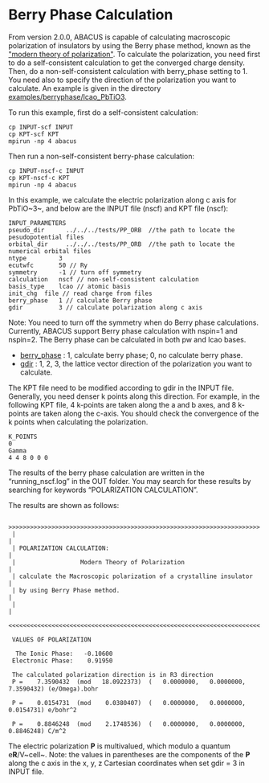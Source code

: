 # Berry Phase Calculation

From version 2.0.0, ABACUS is capable of calculating macroscopic polarization of insulators by using the Berry phase method, known as the ["modern theory of polarization"](https://www.sciencedirect.com/science/article/abs/pii/S0022459612003234). To calculate the polarization, you need first to do a self-consistent calculation to get the converged charge density. Then, do a non-self-consistent calculation with berry_phase setting to 1. You need also to specify the direction of the polarization you want to calculate. An example is given in the directory [examples/berryphase/lcao_PbTiO3](https://github.com/deepmodeling/abacus-develop/tree/develop/examples/berryphase/lcao_PbTiO3).

To run this example, first do a self-consistent calculation:
```
cp INPUT-scf INPUT
cp KPT-scf KPT
mpirun -np 4 abacus
```
Then run a non-self-consistent berry-phase calculation:
```
cp INPUT-nscf-c INPUT
cp KPT-nscf-c KPT
mpirun -np 4 abacus
```

In this example, we calculate the electric polarization along c axis for PbTiO~3~, and below are the INPUT file (nscf) and KPT file (nscf):

```
INPUT_PARAMETERS
pseudo_dir      ../../../tests/PP_ORB  //the path to locate the pesudopotential files
orbital_dir     ../../../tests/PP_ORB  //the path to locate the numerical orbital files
ntype         3
ecutwfc       50 // Ry
symmetry      -1 // turn off symmetry
calculation   nscf // non-self-consistent calculation
basis_type    lcao // atomic basis
init_chg  file // read charge from files
berry_phase   1 // calculate Berry phase
gdir          3 // calculate polarization along c axis
```

Note: You need to turn off the symmetry when do Berry phase calculations. Currently, ABACUS support Berry phase calculation with nspin=1 and nspin=2. The Berry phase can be calculated in both pw and lcao bases.
- [berry_phase](../input_files/input-main.md#berry_phase) : 1, calculate berry phase; 0, no calculate berry phase.
- [gdir](../input_files/input-main.md#gdir) : 1, 2, 3, the lattice vector direction of the polarization you want to calculate.

The KPT file need to be modified according to gdir in the INPUT file. Generally, you need denser k points along this direction. For example, in the following KPT file, 4 k-points are taken along the a and b axes, and 8 k-points are taken along the c-axis. You should check the convergence of the k points when calculating the polarization.

```
K_POINTS
0
Gamma
4 4 8 0 0 0
```
The results of the berry phase calculation are written in the “running_nscf.log” in the OUT folder. You may search for these results by searching for keywords “POLARIZATION CALCULATION”.

The results are shown as follows:
```
 >>>>>>>>>>>>>>>>>>>>>>>>>>>>>>>>>>>>>>>>>>>>>>>>>>>>>>>>>>>>>>>>>>>>>>
 |                                                                    |
 | POLARIZATION CALCULATION:                                          |
 |                  Modern Theory of Polarization                     |
 | calculate the Macroscopic polarization of a crystalline insulator  |
 | by using Berry Phase method.                                       |
 |                                                                    |
 <<<<<<<<<<<<<<<<<<<<<<<<<<<<<<<<<<<<<<<<<<<<<<<<<<<<<<<<<<<<<<<<<<<<<<

 VALUES OF POLARIZATION

  The Ionic Phase:   -0.10600
 Electronic Phase:    0.91950

 The calculated polarization direction is in R3 direction
 P =    7.3590432  (mod   18.0922373)  (   0.0000000,   0.0000000,   7.3590432) (e/Omega).bohr

 P =    0.0154731  (mod    0.0380407)  (   0.0000000,   0.0000000,   0.0154731) e/bohr^2

 P =    0.8846248  (mod    2.1748536)  (   0.0000000,   0.0000000,   0.8846248) C/m^2
```

The electric polarization **P** is multivalued, which modulo a quantum e**R**/V~cell~. Note: the values in parentheses are the components of the **P** along the c axis in the x, y, z Cartesian coordinates when set gdir = 3 in INPUT file.
